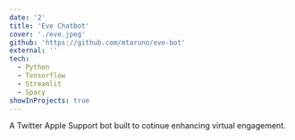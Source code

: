 ```yaml
---
date: '2'
title: 'Eve Chatbot'
cover: './eve.jpeg'
github: 'https://github.com/mtaruno/eve-bot'
external: ''
tech:
  - Python
  - Tensorflow
  - Streamlit
  - Spacy
showInProjects: true
---
```


A Twitter Apple Support bot built to cotinue enhancing virtual engagement.

